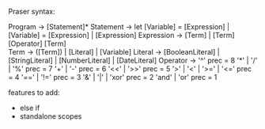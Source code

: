 Praser syntax:

Program     -> [Statement]*
Statement   -> let [Variable] = [Expression] | [Variable] = [Expression] | [Expression]
Expression  -> [Term] | [Term] [Operator] [Term]         
Term        -> ([Term]) | [Literal] | [Variable]
Literal     -> [BooleanLiteral] | [StringLiteral] | [NumberLiteral] | [DateLiteral]
Operator    ->  '^'                                 prec = 8
                '*'   | '/'   | '%'                 prec = 7
                '+'   | '-'                         prec = 6
                '<<'  | '>>'                        prec = 5
                '>'   | '<'   | '>='  | '<='        prec = 4
                '=='  | '!='                        prec = 3
                '&'   | '|'   | 'xor'               prec = 2
                'and' | 'or'                        prec = 1


features to add:
- else if
- standalone scopes